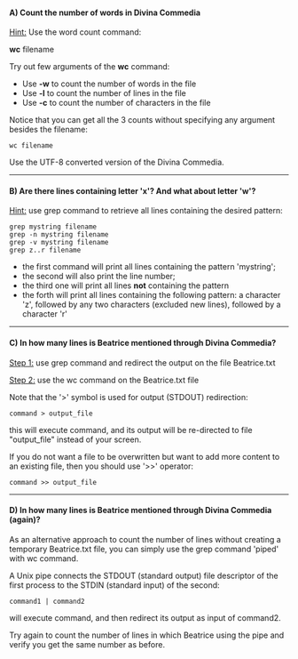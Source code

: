 
#### A) Count the number of words in Divina Commedia

<u>Hint:</u> Use the word count command: 

**wc** filename

Try out few arguments of the **wc** command:
- Use **-w** to count the number of words in the file
- Use **-l** to count the number of lines in the file
- Use **-c** to count the number of characters in the file

Notice that you can get all the 3 counts without specifying any argument besides the filename:

```
wc filename
```

Use the UTF-8 converted version of the Divina Commedia.

-----------

#### B) Are there lines containing letter 'x'? And what about letter 'w'?

<u>Hint:</u> use grep command to retrieve all lines containing the desired pattern:

```
grep mystring filename
grep -n mystring filename
grep -v mystring filename
grep z..r filename
```

- the first command will print all lines containing the pattern 'mystring';
- the second will also print the line number;
- the third one will print all lines **not** containing the pattern
- the forth will print all lines containing the following pattern: a character 'z', followed by any two characters (excluded new lines), followed by a character 'r'


----------------

#### C) In how many lines is Beatrice mentioned through Divina Commedia? 

<u>Step 1:</u> use grep command and redirect the output on the file Beatrice.txt

<u>Step 2:</u> use the wc command on the Beatrice.txt file

Note that the '>' symbol is used for output (STDOUT) redirection:

```
command > output_file 
```

this will execute command, and its output will be re-directed to file "output_file" instead of your screen.

If you do not want a file to be overwritten but want to add more content to an existing file, 
then you should use '>>' operator:

```
command >> output_file 
```

----------------

#### D) In how many lines is Beatrice mentioned through Divina Commedia (again)? 

As an alternative approach to count the number of lines without creating a temporary Beatrice.txt file,
 you can simply use the grep command 'piped' with wc command.


A Unix pipe connects the STDOUT (standard output) file descriptor of the first process to the STDIN (standard input) 
of the second:

```
command1 | command2 
```

will execute command, and then redirect its output as input of command2.

Try again to count the number of lines in which Beatrice using the pipe and verify you get the same number as before.


